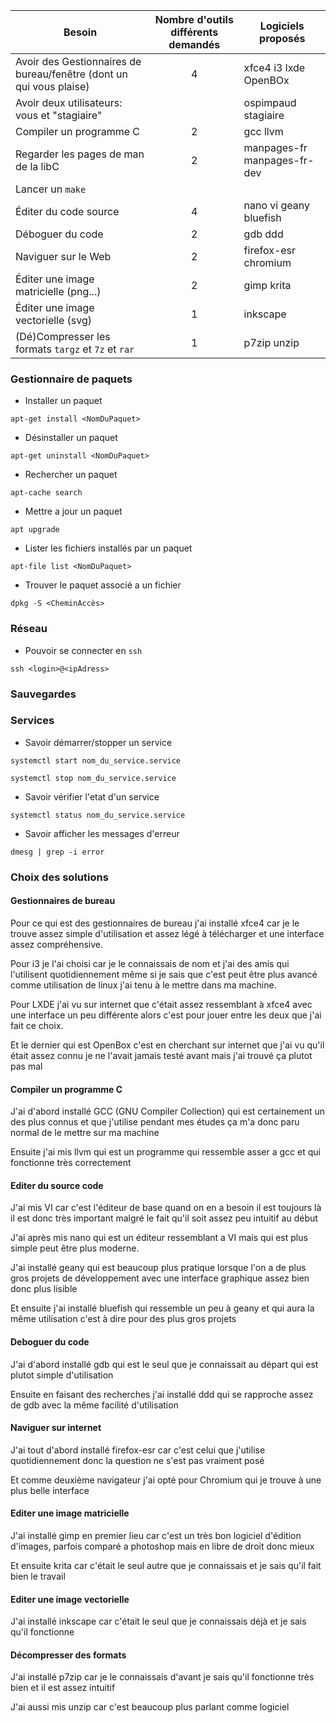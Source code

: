 | Besoin                                                                             | Nombre d'outils différents demandés | Logiciels proposés |
| ---------------------------------------------------------------------------------- | :----------------------------------:| -------------------|
| Avoir des Gestionnaires de bureau/fenêtre (dont un qui vous plaise)                | 4                                   | xfce4 i3 lxde OpenBOx|
| Avoir deux utilisateurs: vous et "stagiaire"                                       |                                     | ospimpaud stagiaire|
| Compiler un programme C                                                            | 2                                   | gcc llvm           |
| Regarder les pages de man de la libC                                               | 2                                   |manpages-fr       manpages-fr-dev|
| Lancer un `make`                                                                   |                                     |                    |
| Éditer du code source                                                              | 4                                   |nano vi geany bluefish|
| Déboguer du code                                                                   | 2                                   |gdb ddd             |
| Naviguer sur le Web                                                                | 2                                   |firefox-esr chromium|
| Éditer une image matricielle (png...)                                              | 2                                   |gimp krita          |
| Éditer une image vectorielle (svg)                                                 | 1                                   |inkscape            |
| (Dé)Compresser les formats `targz` et `7z` et `rar`                                | 1                                   | p7zip unzip        |



### Gestionnaire de paquets
* Installer un paquet

`apt-get install <NomDuPaquet>`

* Désinstaller un paquet

`apt-get uninstall <NomDuPaquet>`

* Rechercher un paquet

`apt-cache search`

* Mettre a jour un paquet

`apt upgrade`

* Lister les fichiers installés par un paquet

`apt-file list <NomDuPaquet>`

* Trouver le paquet associé a un fichier

`dpkg -S <CheminAccès>`

### Réseau
* Pouvoir se connecter en `ssh`

`ssh <login>@<ipAdress>`

### Sauvegardes


### Services
* Savoir démarrer/stopper un service

`systemctl start nom_du_service.service`

`systemctl stop nom_du_service.service`

* Savoir vérifier l'etat d'un service

`systemctl status nom_du_service.service`

* Savoir afficher les messages d'erreur

`dmesg | grep -i error`


### Choix des solutions

#### Gestionnaires de bureau
Pour ce qui est des gestionnaires de bureau j'ai installé xfce4 car je le trouve assez simple d'utilisation et assez légé à télécharger et une interface assez compréhensive.

Pour i3 je l'ai choisi car je le connaissais de nom et j'ai des amis qui l'utilisent quotidiennement même si je sais que c'est peut être plus avancé comme utilisation de linux j'ai tenu à le mettre dans ma machine.

Pour LXDE j'ai vu sur internet que c'était assez ressemblant à xfce4 avec une interface un peu différente alors c'est pour jouer entre les deux que j'ai fait ce choix.

Et le dernier qui est OpenBox c'est en cherchant sur internet que j'ai vu qu'il était assez connu je ne l'avait jamais testé avant mais j'ai trouvé ça plutot pas mal

#### Compiler un programme C
J'ai d'abord installé GCC (GNU Compiler Collection) qui est certainement un des plus connus et que j'utilise pendant mes études ça m'a donc paru normal de le mettre sur ma machine

Ensuite j'ai mis llvm qui est un programme qui ressemble asser a gcc et qui fonctionne très correctement

#### Editer du source code
J'ai mis VI car c'est l'éditeur de base quand on en a besoin il est toujours là il est donc très important malgré le fait qu'il soit assez peu intuitif au début

J'ai après mis nano qui est un éditeur ressemblant a VI mais qui est plus simple peut être plus moderne.

J'ai installé geany qui est beaucoup plus pratique lorsque l'on a de plus gros projets de développement avec une interface graphique assez bien donc plus lisible

Et ensuite j'ai installé bluefish qui ressemble un peu à geany et qui aura la même utilisation c'est à dire pour des plus gros projets

#### Deboguer du code

J'ai d'abord installé gdb qui est le seul que je connaissait au départ qui est plutot simple d'utilisation 

Ensuite en faisant des recherches j'ai installé ddd qui se rapproche assez de gdb avec la même facilité d'utilisation

#### Naviguer sur internet

J'ai tout d'abord installé firefox-esr car c'est celui que j'utilise quotidiennement donc la question ne s'est pas vraiment posé

Et comme deuxième navigateur j'ai opté pour Chromium qui je trouve à une plus belle interface

#### Editer une image matricielle

J'ai installé gimp en premier lieu car c'est un très bon logiciel d'édition d'images, parfois comparé a photoshop mais en libre de droit donc mieux

Et ensuite krita car c'était le seul autre que je connaissais et je sais qu'il fait bien le travail

#### Editer une image vectorielle

J'ai installé inkscape car c'était le seul que je connaissais déjà et je sais qu'il fonctionne 

#### Décompresser des formats

J'ai installé p7zip car je le connaissais d'avant je sais qu'il fonctionne très bien et il est assez intuitif

J'ai aussi mis unzip car c'est beaucoup plus parlant comme logiciel
